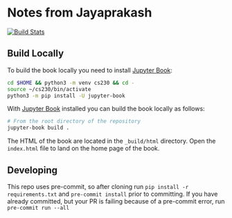 # Notes from Jayaprakash

[![Build Stats](https://github.com/osjayaprakash/notes/workflows/deploy-book/badge.svg)](https://github.com/osjayaprakash/notes/actions)


## Build Locally

To build the book locally you need to install [Jupyter Book](https://jupyterbook.org/en/stable/intro.html):

```zsh
cd $HOME && python3 -m venv cs230 && cd - 
source ~/cs230/bin/activate
python3 -m pip install -U jupyter-book
```

With [Jupyter Book](https://jupyterbook.org/en/stable/intro.html) installed you can build the book locally as follows:

```bash
# From the root directory of the repository
jupyter-book build .
```

The HTML of the book are located in the `_build/html` directory. Open the `index.html` file to land on the home page of the book.

## Developing

This repo uses pre-commit, so after cloning run `pip install -r requirements.txt` and `pre-commit install` prior to committing.
If you have already committed, but your PR is failing because of a pre-commit error, run `pre-commit run --all`
